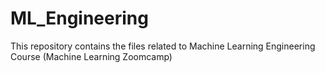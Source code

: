 # ML_Engineering

This repository contains the files related to Machine Learning Engineering Course (Machine Learning Zoomcamp) 